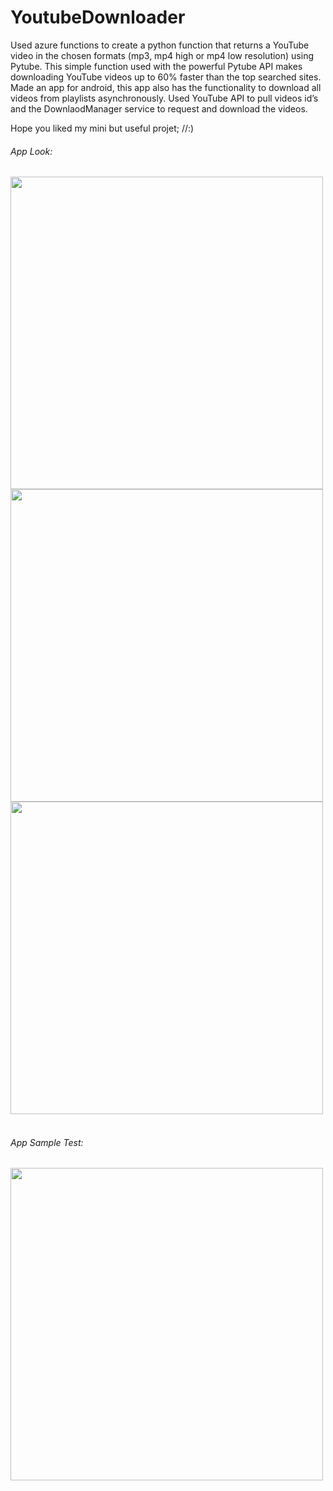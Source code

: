 # YoutubeDownloader

Used azure functions to create a python function that returns a YouTube video in the chosen formats (mp3, mp4 high or mp4 low resolution) using Pytube. This simple function used with the powerful Pytube API makes downloading YouTube videos up to 60% faster than the top searched sites. Made an app for android, this app also has the functionality to download all videos from playlists asynchronously. Used YouTube API to pull videos id’s and the DownlaodManager service to request and download the videos.

Hope you liked my mini but useful projet; //:)


###### App Look:


<a href="url"><img src="https://user-images.githubusercontent.com/46162359/205375458-1ae8d3f3-1e8f-408f-93f7-2f3006e988ec.jpg" align="left" height="500" ></a>
<a href="url"><img src="https://user-images.githubusercontent.com/46162359/205375980-67a6144f-c649-4050-b6c9-5b25bb30e5ce.jpg" align="left" height="500" ></a>
<a href="url"><img src="https://user-images.githubusercontent.com/46162359/205376029-822b3ae0-4afd-4459-a6e4-55d15eefc84e.jpg" align="left" height="500" ></a>


<br clear="left"/>
<br clear="left"/>

###### App Sample Test:

<a href="url"><img src="https://user-images.githubusercontent.com/46162359/205377705-a8490007-e4b7-4746-a5d7-a904f93a68de.gif" align="left" height="500" ></a>
